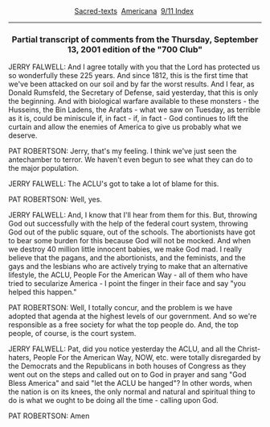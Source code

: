 <body>
 <span class="p-small2">
 <center>
 <a href="../../index.htm">Sacred-texts</a> 
 <a href="../index.htm">Americana</a> 
 <a href="index.htm">9/11 Index</a> 
 </center>
 <hr>
 <p>
 </p><h3 align="CENTER">
 Partial transcript of comments from the
 Thursday, September 13, 2001 edition of the "700 Club"
 </h3>
 
 <p>
 JERRY FALWELL: And I agree totally with you that the Lord has protected us so wonderfully these 225 years. And since 1812, this is the first time that we've been attacked on our soil and by far the worst results. And I fear, as Donald Rumsfeld, the Secretary of Defense, said yesterday, that this is only the beginning. And with biological warfare available to these monsters - the Husseins, the Bin Ladens, the Arafats - what we saw on Tuesday, as terrible as it is, could be miniscule if, in fact - if, in fact - God continues to lift the curtain and allow the enemies of America to give us probably what we deserve. 
 
 </p><p>
 PAT ROBERTSON: Jerry, that's my feeling. I think we've just seen the antechamber to terror. We haven't even begun to see what they can do to the major population. 
 
 </p><p>
 JERRY FALWELL: The ACLU's got to take a lot of blame for this. 
 
 </p><p>
 PAT ROBERTSON: Well, yes. 
 
 </p><p>
 JERRY FALWELL: And, I know that I'll hear from them for this. But, throwing God out successfully with the help of the federal court system, throwing God out of the public square, out of the schools. The abortionists have got to bear some burden for this because God will not be mocked. And when we destroy 40 million little innocent babies, we make God mad. I really believe that the pagans, and the abortionists, and the feminists, and the gays and the lesbians who are actively trying to make that an alternative lifestyle, the ACLU, People For the American Way - all of them who have tried to secularize America - I point the finger in their face and say "you helped this happen." 
 
 </p><p>
 PAT ROBERTSON: Well, I totally concur, and the problem is we have adopted that agenda at the highest levels of our government. And so we're responsible as a free society for what the top people do. And, the top people, of course, is the court system. 
 
 </p><p>
 JERRY FALWELL: Pat, did you notice yesterday the ACLU, and all the Christ-haters, People For the American Way, NOW, etc. were totally disregarded by the Democrats and the Republicans in both houses of Congress as they went out on the steps and called out on to God in prayer and sang "God Bless America" and said "let the ACLU be hanged"? In other words, when the nation is on its knees, the only normal and natural and spiritual thing to do is what we ought to be doing all the time - calling upon God. 
 
 </p><p>
 PAT ROBERTSON: Amen 
 
 
 
 
 </p></span>
 </body>